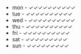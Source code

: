 - mon     - ✓✓✓✓✓✓✓✓✓✓
- tue     - ✓✓✓✓✓✓✓✓✓✓
- wed     - ✓✓✓✓✓✓✓✓✓✓
- thu     - ✓✓✓✓✓✓✓✓✓✓
- fri     - ✓✓✓✓✓✓✓✓✓✓
- sat     - ✓✓✓✓✓✓✓✓✓
- sun     - ✓✓✓✓✓✓✓✓✓
